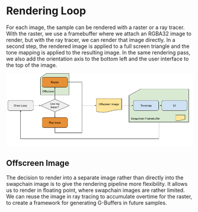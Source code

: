 # Rendering Loop

For each image, the sample can be rendered with a raster or a ray tracer. With the raster, we use a framebuffer where we attach an RGBA32 image to render, but with the ray tracer, we can render that image directly. In a second step, the rendered image is applied to a full screen triangle and the tone mapping is applied to the resulting image. In the same rendering pass, we also add the orientation axis to the bottom left and the user interface to the top of the image.

![img](VkSample-renderLoop2.png)

## Offscreen Image

The decision to render into a separate image rather than directly into the swapchain image is to give the rendering pipeline more flexibility. It allows us to render in floating point, where swapchain images are rather limited. We can reuse the image in ray tracing to accumulate overtime for the raster, to create a framework for generating G-Buffers in future samples.
